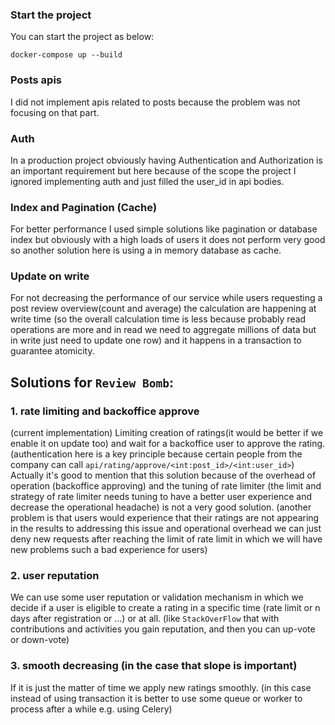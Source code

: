 ### Start the project

You can start the project as below:

```
docker-compose up --build
```

### Posts apis

I did not implement apis related to posts because the problem was not focusing on that part.

### Auth

In a production project obviously having Authentication and Authorization is an important requirement but here because
of the scope the project I ignored implementing auth and just filled the user_id in api bodies.

### Index and Pagination (Cache)

For better performance I used simple solutions like pagination or database index but obviously with a high loads of
users it does not perform very good so another solution here is using a in memory database as cache.

### Update on write

For not decreasing the performance of our service while users requesting a post review overview(count and average) the
calculation are happening at write time (so the overall calculation time is less because probably read operations are
more and in read we need to aggregate millions of data but in write just need to update one row) and it happens in a
transaction to guarantee atomicity.

## Solutions for `Review Bomb`:

### 1. rate limiting and backoffice approve

(current implementation)
Limiting creation of ratings(it would be better if we enable it on update too) and wait for a backoffice user to approve
the rating. (authentication here is a key principle because certain people from the company can
call `api/rating/approve/<int:post_id>/<int:user_id>`)
Actually it's good to mention that this solution because of the overhead of operation (backoffice approving) and the
tuning of rate limiter (the limit and strategy of rate limiter needs tuning to have a better user experience and
decrease the operational headache) is not a very good solution. (another problem is that users would experience that
their ratings are not appearing in the results to addressing this issue and operational overhead we can just deny new
requests after reaching the limit of rate limit in which we will have new problems such a bad experience for users)

### 2. user reputation

We can use some user reputation or validation mechanism in which we decide if a user is eligible to create a rating in a
specific time (rate limit or n days after registration or ...) or at all. (like `StackOverFlow` that with contributions
and activities you gain reputation, and then you can up-vote or down-vote)

### 3. smooth decreasing (in the case that slope is important)

If it is just the matter of time we apply new ratings smoothly. (in this case instead of using transaction it is better
to use some queue or worker to process after a while e.g. using Celery)